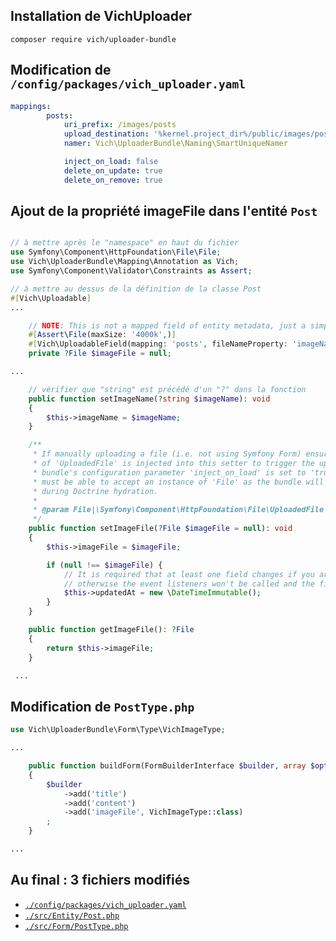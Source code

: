 ## Installation de VichUploader
```
composer require vich/uploader-bundle
```

## Modification de `/config/packages/vich_uploader.yaml`

```yaml
mappings:
        posts:
            uri_prefix: /images/posts
            upload_destination: '%kernel.project_dir%/public/images/posts'
            namer: Vich\UploaderBundle\Naming\SmartUniqueNamer

            inject_on_load: false
            delete_on_update: true
            delete_on_remove: true
```

## Ajout de la propriété imageFile dans l'entité `Post`

```php

// à mettre après le "namespace" en haut du fichier
use Symfony\Component\HttpFoundation\File\File;
use Vich\UploaderBundle\Mapping\Annotation as Vich;
use Symfony\Component\Validator\Constraints as Assert;

// à mettre au dessus de la définition de la classe Post
#[Vich\Uploadable]
...

    // NOTE: This is not a mapped field of entity metadata, just a simple property.
    #[Assert\File(maxSize: '4000k',)]
    #[Vich\UploadableField(mapping: 'posts', fileNameProperty: 'imageName', size: 'imageSize')]
    private ?File $imageFile = null;

...

    // vérifier que "string" est précédé d'un "?" dans la fonction
    public function setImageName(?string $imageName): void
    {
        $this->imageName = $imageName;
    }

    /**
     * If manually uploading a file (i.e. not using Symfony Form) ensure an instance
     * of 'UploadedFile' is injected into this setter to trigger the update. If this
     * bundle's configuration parameter 'inject_on_load' is set to 'true' this setter
     * must be able to accept an instance of 'File' as the bundle will inject one here
     * during Doctrine hydration.
     *
     * @param File|\Symfony\Component\HttpFoundation\File\UploadedFile|null $imageFile
     */
    public function setImageFile(?File $imageFile = null): void
    {
        $this->imageFile = $imageFile;

        if (null !== $imageFile) {
            // It is required that at least one field changes if you are using doctrine
            // otherwise the event listeners won't be called and the file is lost
            $this->updatedAt = new \DateTimeImmutable();
        }
    }

    public function getImageFile(): ?File
    {
        return $this->imageFile;
    }

 ...
```

## Modification de `PostType.php`

```php
use Vich\UploaderBundle\Form\Type\VichImageType;

...

    public function buildForm(FormBuilderInterface $builder, array $options): void
    {
        $builder
            ->add('title')
            ->add('content')
            ->add('imageFile', VichImageType::class)
        ;
    }

...
```
## Au final : 3 fichiers modifiés

- [`./config/packages/vich_uploader.yaml`](./config/packages/vich_uploader.yaml)
- [`./src/Entity/Post.php`](./src/Entity/Post.php)
- [`./src/Form/PostType.php`](./src/Form/PostType.php)